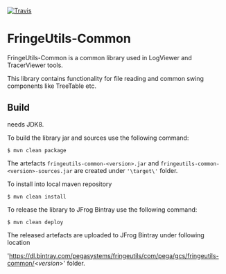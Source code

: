 [![Travis](https://img.shields.io/travis/pegasystems/fringeutils-common.svg)](https://travis-ci.org/pegasystems/fringeutils-common)

FringeUtils-Common
==============
FringeUtils-Common is a common library used in LogViewer and TracerViewer tools.

This library contains functionality for file reading and common swing components like TreeTable etc.

Build
-----
needs JDK8.  

To build the library jar and sources use the following command:
```
$ mvn clean package
```

The artefacts `fringeutils-common-<version>.jar` and `fringeutils-common-<version>-sources.jar` are created under `'\target\'` folder.

To install into local maven repository
```
$ mvn clean install
```

To release the library to JFrog Bintray use the following command:
```
$ mvn clean deploy
```

The released artefacts are uploaded to JFrog Bintray under following location

'https://dl.bintray.com/pegasystems/fringeutils/com/pega/gcs/fringeutils-common/<*version*>' folder.

